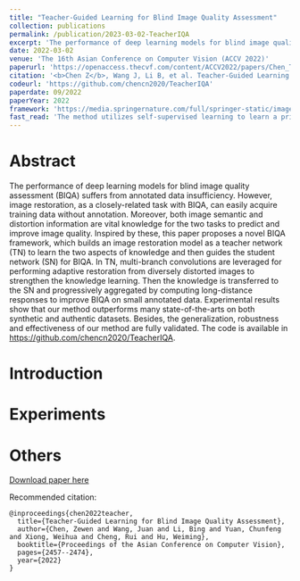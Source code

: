 ```yaml
---
title: "Teacher-Guided Learning for Blind Image Quality Assessment"
collection: publications
permalink: /publication/2023-03-02-TeacherIQA
excerpt: 'The performance of deep learning models for blind image quality assessment (BIQA) suffers from annotated data insufficiency. However, image restoration, as a closely-related task with BIQA, can easily acquire training data without annotation. Moreover, both image semantic and distortion information are vital knowledge for the two tasks to predict and improve image quality. Inspired by these, this paper proposes a novel BIQA framework, which builds an image restoration model as a teacher network (TN) to learn the two aspects of knowledge and then guides the student network (SN) for BIQA. In TN, multi-branch convolutions are leveraged for performing adaptive restoration from diversely distorted images to strengthen the knowledge learning. Then the knowledge is transferred to the SN and progressively aggregated by computing long-distance responses to improve BIQA on small annotated data. Experimental results show that our method outperforms many state-of-the-arts on both synthetic and authentic datasets. Besides, the generalization, robustness and effectiveness of our method are fully validated. The code is available in https://github.com/chencn2020/TeacherIQA.'
date: 2022-03-02
venue: 'The 16th Asian Conference on Computer Vision (ACCV 2022)'
paperurl: 'https://openaccess.thecvf.com/content/ACCV2022/papers/Chen_Teacher-Guided_Learning_for_Blind_Image_Quality_Assessment_ACCV_2022_paper.pdf'
citation: '<b>Chen Z</b>, Wang J, Li B, et al. Teacher-Guided Learning for Blind Image Quality Assessment[C]//Proceedings of the Asian Conference on Computer Vision. 2022: 2457-2474.'
codeurl: 'https://github.com/chencn2020/TeacherIQA'
paperdate: 09/2022
paperYear: 2022
framework: 'https://media.springernature.com/full/springer-static/image/chp%3A10.1007%2F978-3-031-26313-2_13/MediaObjects/544766_1_En_13_Fig2_HTML.png?as=webp'
fast_read: 'The method utilizes self-supervised learning to learn a priori knowledge about image quality by pre-training on a large number of unlabeled high-definition and distorted image pairs, and then migrates the learned knowledge to an image quality assessment dataset for fine-tuning, which effectively mitigates the problem that the insufficient training dataset for the image quality assessment task limits the performance of the model due to the high cost of labeling image quality scores.'
---
```


# Abstract 

The performance of deep learning models for blind image quality assessment (BIQA) suffers from annotated data insufficiency. However, image restoration, as a closely-related task with BIQA, can easily acquire training data without annotation. Moreover, both image semantic and distortion information are vital knowledge for the two tasks to predict and improve image quality. Inspired by these, this paper proposes a novel BIQA framework, which builds an image restoration model as a teacher network (TN) to learn the two aspects of knowledge and then guides the student network (SN) for BIQA. In TN, multi-branch convolutions are leveraged for performing adaptive restoration from diversely distorted images to strengthen the knowledge learning. Then the knowledge is transferred to the SN and progressively aggregated by computing long-distance responses to improve BIQA on small annotated data. Experimental results show that our method outperforms many state-of-the-arts on both synthetic and authentic datasets. Besides, the generalization, robustness and effectiveness of our method are fully validated. The code is available in <https://github.com/chencn2020/TeacherIQA>.

# Introduction

# Experiments


# Others

[Download paper here](https://openaccess.thecvf.com/content/ACCV2022/papers/Chen_Teacher-Guided_Learning_for_Blind_Image_Quality_Assessment_ACCV_2022_paper.pdf)

Recommended citation:
```
@inproceedings{chen2022teacher,
  title={Teacher-Guided Learning for Blind Image Quality Assessment},
  author={Chen, Zewen and Wang, Juan and Li, Bing and Yuan, Chunfeng and Xiong, Weihua and Cheng, Rui and Hu, Weiming},
  booktitle={Proceedings of the Asian Conference on Computer Vision},
  pages={2457--2474},
  year={2022}
}
```
